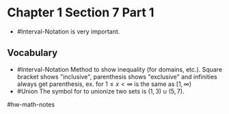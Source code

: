 # Chapter 1 Section 7 Part 1
- #Interval-Notation is very important.

## Vocabulary
- #Interval-Notation Method to show inequality (for domains, etc.). Square bracket shows "inclusive", parenthesis shows "exclusive" and infinities always get parenthesis, ex. for $1\leq x\lt \infty$ is the same as $[1, \infty)$
- #Union The symbol for to unionize two sets is $(1,3)\cup(5,7)$.

#hw-math-notes